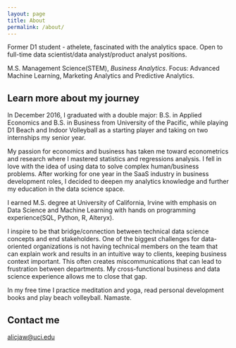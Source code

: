 ```yaml
---
layout: page
title: About
permalink: /about/
---
```


Former D1 student - athelete, fascinated with the analytics space. Open to full-time data scientist/data analyst/product analyst positions.

M.S. Management Science(STEM), _Business Analytics_.
Focus: Advanced Machine Learning, Marketing Analytics and Predictive Analytics.

## Learn more about my journey

In December 2016, I graduated with a double major: B.S. in Applied Economics and B.S. in Business from University of the Pacific, while playing D1 Beach and Indoor Volleyball as a starting player and taking on two internships my senior year.

My passion for economics and business has taken me toward econometrics and research where I mastered statistics and regressions analysis. I fell in love with the idea of using data to solve complex human/business problems.
After working for one year in the SaaS industry in business development roles, I decided to deepen my analytics knowledge and further my education in the data science space.

I earned M.S. degree at University of California, Irvine with emphasis on Data Science and Machine Learning with hands on programming experience(SQL, Python, R, Alteryx).

I inspire to be that bridge/connection between technical data science concepts and end stakeholders. One of the biggest challenges for data-oriented organizations is not having technical members on the team that can explain work and results in an intuitive way to clients, keeping business context important. This often creates miscommunications that can lead to frustration between departments. My cross-functional business and data science experience allows me to close that gap.

In my free time I practice meditation and yoga, read personal development books and play beach volleyball.
Namaste.


## Contact me

[alicjaw@uci.edu](mailto:email@domain.com)
